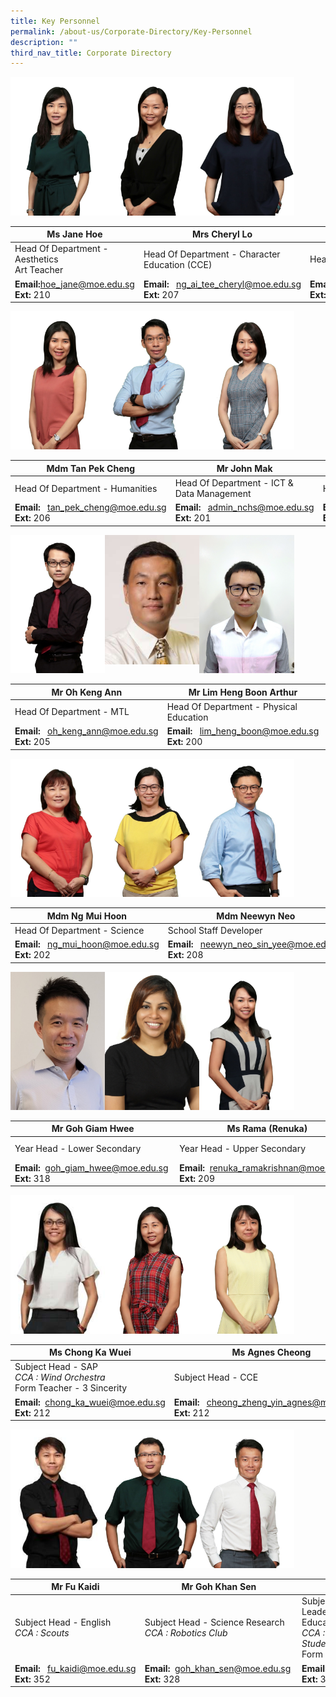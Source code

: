 ```yaml
---
title: Key Personnel
permalink: /about-us/Corporate-Directory/Key-Personnel
description: ""
third_nav_title: Corporate Directory
---
```

<img src="/images/Ms%20Jane%20Hoe.jpeg" 
     style="width:30%;float:left">
		 <img src="/images/Mrs%20Cheryl%20Loh.png" 
     style="width:30%;float:left">
<img src="/images/Mdm%20Yap%20Teck%20Lay%20Anna.jpeg" 
     style="width:30%;">



|Ms Jane Hoe | Mrs Cheryl Lo|  Mdm Anna Yap|
| -------- | -------- | -------- |
| Head Of Department - Aesthetics  <br>Art Teacher   | Head Of Department - Character Education (CCE)     | Head Of Department - English      |
|**Email:**[hoe\_jane@moe.edu.sg](mailto:hoe_jane@moe.edu.sg)<br>**Ext:** 210|**Email:**   [ng\_ai\_tee\_cheryl@moe.edu.sg](mailto:ng_ai_tee_cheryl@moe.edu.sg)<br>**Ext:** 207|**Email:** [yap\_teck\_lay\_anna@moe.edu.sg](mailto:yap_teck_lay_anna@moe.edu.sg)<br>**Ext:** 204

<img src="/images/Mdm%20Tan%20Pek%20Cheng.jpeg" 
     style="width:30%;float:left">
		 <img src="/images/Mr%20John%20Mak.png" 
     style="width:30%;float:left">
<img src="/images/Mdm%20Khaw%20Hwee%20Mung.png" 
     style="width:30%;">




| Mdm Tan Pek Cheng | Mr John Mak|  Mdm Khaw Hwee Mung|
| -------- | -------- | -------- |
|Head Of Department - Humanities | Head Of Department - ICT & Data Management| Head Of Department - Maths   |
|**Email:**   [tan\_pek\_cheng@moe.edu.sg](mailto:tan_pek_cheng@moe.edu.sg)<br>**Ext:** 206|**Email:**   [admin\_nchs@moe.edu.sg](mailto:admin_nchs@moe.edu.sg) <br>**Ext:** 201|**Email:**   [khaw\_hwee\_mung@moe.edu.sg](mailto:khaw_hwee_mung@moe.edu.sg)<br>**Ext:** 203

<img src="/images/Mr%20Oh%20Keng%20Ann.jpeg" 
     style="width:30%;float:left">
		 <img src="/images/Arthur.jpg" 
     style="width:30%;float:left">
<img src="/images/Mr%20Goh%20Lam%20Chye.png" 
     style="width:30%;">




|  Mr Oh Keng Ann| Mr Lim Heng Boon Arthur|  Mr Goh Lam Chye|
| -------- | -------- | -------- |
|Head Of Department - MTL  | Head Of Department - Physical Education| Head Of Department - SAP  |
|**Email:**   [oh\_keng\_ann@moe.edu.sg](mailto:oh_keng_ann@moe.edu.sg)<br>**Ext:** 205|**Email:**   [lim\_heng\_boon@moe.edu.sg](mailto:yeo_yew_yong@moe.edu.sg)<br>**Ext:** 200|**Email:**   [goh\_lam\_chye@moe.edu.sg](mailto:goh_lam_chye@moe.edu.sg)  <br>**Ext:** 221

<img src="/images/Mdm%20Ng%20Mui%20Hoon.jpeg" 
     style="width:30%;float:left">
		 <img src="/images/Mdm%20Neewyn%20Neo%20Sin%20Yee.jpeg" 
     style="width:30%;float:left">
<img src="/images/Mr%20Neo%20Choong%20Wei%20Dalvey.jpeg" 
     style="width:30%;">


| Mdm Ng Mui Hoon| Mdm Neewyn Neo|  Mr Dalvey Neo|
| -------- | -------- | -------- |
|Head Of Department - Science | School Staff Developer| Head Of Department - Student Management  |
|**Email:**   [ng\_mui\_hoon@moe.edu.sg](mailto:ng_mui_hoon@moe.edu.sg)<br>**Ext:** 202|**Email:**   [neewyn\_neo\_sin\_yee@moe.edu.sg](mailto:neewyn_neo_sin_yee@moe.edu.sg)  <br>**Ext:** 208|**Email:**   [neo\_choong\_wei\_dalvey@moe.edu.sg](mailto:neo_choong_wei_dalvey@moe.edu.sg) <br>**Ext:** 211

<img src="/images/Jimmy%20Goh%20Giam%20Hwee%202020.jpeg" 
     style="width:30%;float:left">
		 <img src="/images/Ms%20Rama%20Renuka.png" 
     style="width:30%;float:left">
<img src="/images/Ms%20Chen%20Xiaowei%20Chney.jpeg" 
     style="width:30%;">



|Mr Goh Giam Hwee|Ms Rama (Renuka)| Ms Chen Xiao Wei|
| -------- | -------- | -------- |
|Year Head - Lower Secondary | Year Head - Upper Secondary| Assistant Year Head - Secondary 2  <br> _CCA : English Drama_  |
|**Email:**  [goh\_giam\_hwee@moe.edu.sg](mailto:goh_giam_hwee@moe.edu.sg) <br>**Ext:** 318|**Email:**  [renuka\_ramakrishnan@moe.edu.sg](mailto:renuka_ramakrishnan@moe.edu.sg)<br>**Ext:** 209|**Email:**   [chen\_xiaowei\_a@moe.edu.sg](mailto:chen_xiaowei_a@moe.edu.sg)<br>**Ext:** 322

<img src="/images/Ms%20Chong%20Ka%20Wuei.png" 
     style="width:30%;float:left">
		 <img src="/images/Ms%20Agnes%20Cheong.png" 
     style="width:30%;float:left">
<img src="/images/Ms%20Chay%20Chia%20Ling.png" 
     style="width:30%;">


|Ms Chong Ka Wuei| Ms Agnes Cheong| Ms Chay Chia Ling|
| -------- | -------- | -------- |
|Subject Head - SAP  <br>_CCA : Wind Orchestra_ <br> Form Teacher - 3 Sincerity | Subject Head - CCE| Subject Head - Chinese Language <br> _CCA : String Orchestra_  <br>Form Teacher - 3 Innovation |
|**Email:**  [chong\_ka\_wuei@moe.edu.sg](mailto:chong_ka_wuei@moe.edu.sg)<br>**Ext:** 212|**Email:**   [cheong\_zheng\_yin\_agnes@moe.edu.sg](mailto:cheong_zheng_yin_agnes@moe.edu.sg)  <br>**Ext:** 212|**Email:**  [chay\_chia\_ling@moe.edu.sg](mailto:chay_chia_ling@moe.edu.sg) <br>**Ext:** 220

<img src="/images/Mr%20Fu%20Kaidi.jpg" 
     style="width:30%;float:left">
		 <img src="/images/Mr%20Goh%20Khan%20Sen.jpeg" 
     style="width:30%;float:left">
<img src="/images/Mr%20Aw%20Si%20Kuan.jpeg" 
     style="width:30%;">


| Mr Fu Kaidi| Mr Goh Khan Sen|   Mr Aw Si Kuan|
| -------- | -------- | -------- |
|Subject Head - English  <br>_CCA : Scouts_ |Subject Head - Science Research  <br>_CCA : Robotics Club_|Subject Head - Student Leadership & Outdoor Education<br>_CCA : Basketball_  <br>_Student Council (Advisor)_<br>Form Teacher - 3 Integrity|
|**Email:**  [](mailto:tai_chaw_keng@moe.edu.sg) [fu\_kaidi@moe.edu.sg](mailto:fu_kai_di@moe.edu.sg)<br>**Ext:** 352|**Email:**  [goh\_khan\_sen@moe.edu.sg](mailto:goh_khan_sen@moe.edu.sg) <br>**Ext:** 328|**Email:**[aw\_si\_kuan@moe.edu.sg](mailto:aw_si_kuan@moe.edu.sg) <br>**Ext:** 311